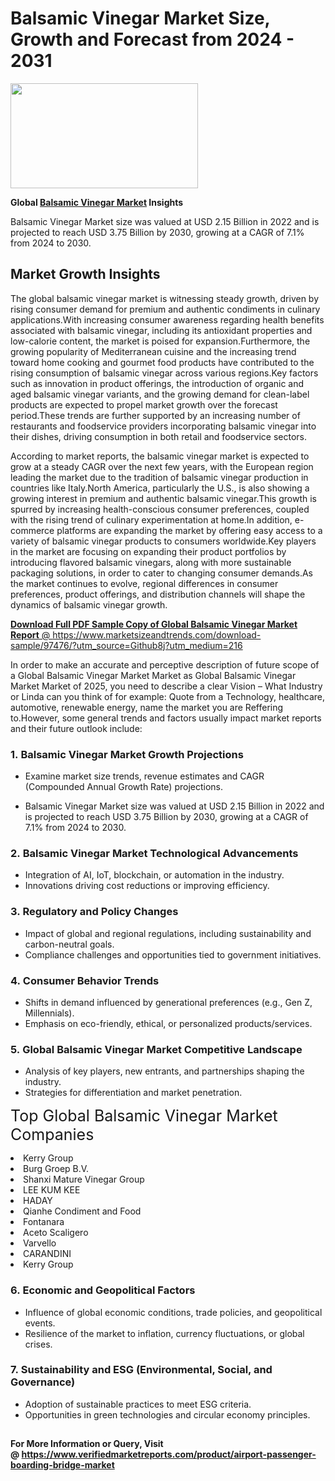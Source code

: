 <H1>Balsamic Vinegar Market Size, Growth and Forecast from 2024 - 2031</H1><img class="aligncenter size-medium wp-image-584254" src="https://thirdeyenews.in/wp-content/uploads/2024/09/Global-Market-Research-300x168.jpeg" alt="" width="300" height="168" /><p><strong>Global&nbsp;<a href="https://www.marketsizeandtrends.com/download-sample/97476/?utm_source=Github8j?utm_medium=216">Balsamic Vinegar Market</a> Insights</strong></p><p>Balsamic Vinegar Market size was valued at USD 2.15 Billion in 2022 and is projected to reach USD 3.75 Billion by 2030, growing at a CAGR of 7.1% from 2024 to 2030.</p><p><h2>Market Growth Insights</h2> <p>The global balsamic vinegar market is witnessing steady growth, driven by rising consumer demand for premium and authentic condiments in culinary applications.With increasing consumer awareness regarding health benefits associated with balsamic vinegar, including its antioxidant properties and low-calorie content, the market is poised for expansion.Furthermore, the growing popularity of Mediterranean cuisine and the increasing trend toward home cooking and gourmet food products have contributed to the rising consumption of balsamic vinegar across various regions.Key factors such as innovation in product offerings, the introduction of organic and aged balsamic vinegar variants, and the growing demand for clean-label products are expected to propel market growth over the forecast period.These trends are further supported by an increasing number of restaurants and foodservice providers incorporating balsamic vinegar into their dishes, driving consumption in both retail and foodservice sectors.</p> <p><a href="#"></a></p> <p>According to market reports, the balsamic vinegar market is expected to grow at a steady CAGR over the next few years, with the European region leading the market due to the tradition of balsamic vinegar production in countries like Italy.North America, particularly the U.S., is also showing a growing interest in premium and authentic balsamic vinegar.This growth is spurred by increasing health-conscious consumer preferences, coupled with the rising trend of culinary experimentation at home.In addition, e-commerce platforms are expanding the market by offering easy access to a variety of balsamic vinegar products to consumers worldwide.Key players in the market are focusing on expanding their product portfolios by introducing flavored balsamic vinegars, along with more sustainable packaging solutions, in order to cater to changing consumer demands.As the market continues to evolve, regional differences in consumer preferences, product offerings, and distribution channels will shape the dynamics of balsamic vinegar growth.</p> <p><a href="#"></p><p><span class=""><strong>Download Full PDF Sample Copy of Global Balsamic Vinegar Market Report</strong> @ <a href="https://www.marketsizeandtrends.com/download-sample/97476/?utm_source=Github8j?utm_medium=216" target="_blank">https://www.marketsizeandtrends.com/download-sample/97476/?utm_source=Github8j?utm_medium=216</a></span></p><p>In order to make an accurate and perceptive description of future scope of a Global&nbsp;Balsamic Vinegar Market Market as Global&nbsp;Balsamic Vinegar Market Market of 2025, you need to describe a clear Vision &ndash; What Industry or Linda can you think of for example: Quote from a Technology, healthcare, automotive, renewable energy, name the market you are Reffering to.However, some general trends and factors usually impact market reports and their future outlook include:</p><h3>1.&nbsp;<strong>Balsamic Vinegar Market Growth Projections</strong></h3><ul><li>Examine market size trends, revenue estimates and CAGR (Compounded Annual Growth Rate) projections.</li><li><p>Balsamic Vinegar Market size was valued at USD 2.15 Billion in 2022 and is projected to reach USD 3.75 Billion by 2030, growing at a CAGR of 7.1% from 2024 to 2030.</p></li></ul><h3>2.&nbsp;<strong>Balsamic Vinegar Market Technological Advancements</strong></h3><ul><li>Integration of AI, IoT, blockchain, or automation in the industry.</li><li>Innovations driving cost reductions or improving efficiency.</li></ul><h3>3.&nbsp;<strong>Regulatory and Policy Changes</strong></h3><ul><li>Impact of global and regional regulations, including sustainability and carbon-neutral goals.</li><li>Compliance challenges and opportunities tied to government initiatives.</li></ul><h3>4.&nbsp;<strong>Consumer Behavior Trends</strong></h3><ul><li>Shifts in demand influenced by generational preferences (e.g., Gen Z, Millennials).</li><li>Emphasis on eco-friendly, ethical, or personalized products/services.</li></ul><h3>5.&nbsp;<strong>Global Balsamic Vinegar Market Competitive Landscape</strong></h3><ul><li>Analysis of key players, new entrants, and partnerships shaping the industry.</li><li>Strategies for differentiation and market penetration.</li></ul><p data-pm-slice="1 1 []"><span style="color: inherit; font-family: inherit; font-size: 25px;">Top Global Balsamic Vinegar Market Companies</span></p><div class="" data-test-id=""><p><li>Kerry Group</li><li> Burg Groep B.V.</li><li> Shanxi Mature Vinegar Group</li><li> LEE KUM KEE</li><li> HADAY</li><li> Qianhe Condiment and Food</li><li> Fontanara</li><li> Aceto Scaligero</li><li> Varvello</li><li> CARANDINI</li><li> Kerry Group</li></p></div><h3>6.&nbsp;<strong>Economic and Geopolitical Factors</strong></h3><ul><li>Influence of global economic conditions, trade policies, and geopolitical events.</li><li>Resilience of the market to inflation, currency fluctuations, or global crises.</li></ul><h3>7.&nbsp;<strong>Sustainability and ESG (Environmental, Social, and Governance)</strong></h3><ul><li>Adoption of sustainable practices to meet ESG criteria.</li><li>Opportunities in green technologies and circular economy principles.</li></ul><h2><strong style="font-size: 14px;">For More Information or Query, Visit @&nbsp;</strong><a style="background-color: #ffffff; font-size: 14px;" href="https://www.marketsizeandtrends.com/report/balsamic-vinegar-market/" target="_blank">https://www.verifiedmarketreports.com/product/airport-passenger-boarding-bridge-market</a></h2>